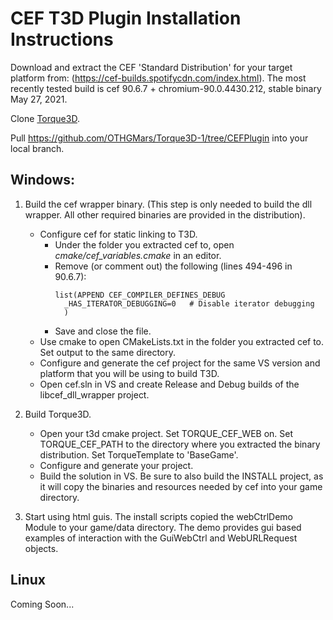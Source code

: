 # CEF T3D Plugin Installation Instructions

Download and extract the CEF 'Standard Distribution' for your target platform from: (https://cef-builds.spotifycdn.com/index.html). The most recently tested build is cef 90.6.7 + chromium-90.0.4430.212, stable binary May 27, 2021.

Clone [Torque3D](https://github.com/TorqueGameEngines/Torque3D).

Pull https://github.com/OTHGMars/Torque3D-1/tree/CEFPlugin into your local branch.

## Windows:
1. Build the cef wrapper binary. (This step is only needed to build the dll wrapper. All other required binaries are provided in the distribution).
   * Configure cef for static linking to T3D.
     * Under the folder you extracted cef to, open *cmake/cef_variables.cmake* in an editor.
     * Remove (or comment out) the following (lines 494-496 in 90.6.7):
       ```
       list(APPEND CEF_COMPILER_DEFINES_DEBUG
         _HAS_ITERATOR_DEBUGGING=0   # Disable iterator debugging
         )
       ```
     * Save and close the file.
   * Use cmake to open CMakeLists.txt in the folder you extracted cef to. Set output to the same directory.
   * Configure and generate the cef project for the same VS version and platform that you will be using to build T3D.
   * Open cef.sln in VS and create Release and Debug builds of the libcef_dll_wrapper project.

2. Build Torque3D.
   * Open your t3d cmake project. Set TORQUE_CEF_WEB on. Set TORQUE_CEF_PATH to the directory where you extracted the binary distribution. Set TorqueTemplate to 'BaseGame'.
   * Configure and generate your project.
   * Build the solution in VS. Be sure to also build the INSTALL project, as it will copy the binaries and resources needed by cef into your game directory.

3. Start using html guis. The install scripts copied the webCtrlDemo Module to your game/data directory. The demo provides gui based examples of interaction with the GuiWebCtrl and WebURLRequest objects.


## Linux
Coming Soon...
